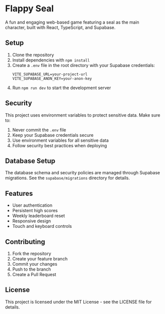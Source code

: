 # Flappy Seal

A fun and engaging web-based game featuring a seal as the main character, built with React, TypeScript, and Supabase.

## Setup

1. Clone the repository
2. Install dependencies with `npm install`
3. Create a `.env` file in the root directory with your Supabase credentials:
   ```env
   VITE_SUPABASE_URL=your-project-url
   VITE_SUPABASE_ANON_KEY=your-anon-key
   ```
4. Run `npm run dev` to start the development server

## Security

This project uses environment variables to protect sensitive data. Make sure to:

1. Never commit the `.env` file
2. Keep your Supabase credentials secure
3. Use environment variables for all sensitive data
4. Follow security best practices when deploying

## Database Setup

The database schema and security policies are managed through Supabase migrations. See the `supabase/migrations` directory for details.

## Features

- User authentication
- Persistent high scores
- Weekly leaderboard reset
- Responsive design
- Touch and keyboard controls

## Contributing

1. Fork the repository
2. Create your feature branch
3. Commit your changes
4. Push to the branch
5. Create a Pull Request

## License

This project is licensed under the MIT License - see the LICENSE file for details.
